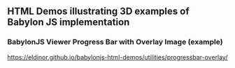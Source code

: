 ## HTML Demos illustrating 3D examples of Babylon JS implementation

### BabylonJS Viewer Progress Bar with Overlay Image (example)
https://eldinor.github.io/babylonjs-html-demos/utilities/progressbar-overlay/

